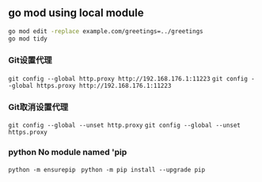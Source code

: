 
## go mod using local module

```bash
go mod edit -replace example.com/greetings=../greetings
go mod tidy 
```


### Git设置代理
``` git config --global http.proxy http://192.168.176.1:11223 ```
``` git config --global https.proxy http://192.168.176.1:11223 ```

### Git取消设置代理
``` git config --global --unset http.proxy ```
``` git config --global --unset https.proxy ```

### python No module named 'pip
``` python -m ensurepip ```
``` python -m pip install --upgrade pip```

